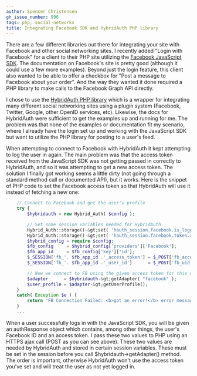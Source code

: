 ```yaml
---
author: Spencer Christensen
gh_issue_number: 996
tags: php, social-networks
title: Integrating Facebook SDK and HybridAuth PHP library
---
```




There are a few different libraries out there for integrating your site with Facebook and other social networking sites.  I recently added "Login with Facebook" for a client to their PHP site utilizing the [Facebook JavaScript SDK](https://developers.facebook.com/docs/facebook-login/v2.0).  The documentation on Facebook's site is pretty good (although it could use a few more examples).  Beyond just the login feature, this client also wanted to be able to offer a checkbox for "Post a message to Facebook about your order".  And the way they wanted it done required a PHP library to make calls to the Facebook Graph API directly.

I chose to use the [HybridAuth PHP library](https://github.com/hybridauth/hybridauth) which is a wrapper for integrating many different social networking sites using a plugin system (Facebook, Twitter, Google, other OpenID services, etc).  Likewise, the docs for HybridAuth were sufficient to get the examples up and running for me.  The problem was that none of the examples or documentation fit my scenario, where I already have the login set up and working with the JavaScript SDK but want to utilize the PHP library for posting to a user's feed.

When attempting to connect to Facebook with HybridAuth it kept attempting to log the user in again.  The main problem was that the access token received from the JavaScript SDK was not getting passed in correctly to HybridAuth, and so it was attempting to get a new access token.  The solution I finally got working seems a little dirty (not going through a standard method call or documented API), but it works.  Here is the snippet of PHP code to set the Facebook access token so that HybridAuth will use it instead of fetching a new one:

```php
    // Connect to Facebook and get the user's profile
    try {
        $hybridauth = new Hybrid_Auth( $config );

        // Set some session variables needed for HybridAuth
        Hybrid_Auth::storage()-&gt;set( 'hauth_session.facebook.is_logged_in', 1 );
        Hybrid_Auth::storage()-&gt;set( 'hauth_session.facebook.token.access_token', $_POST['fb_access_token'] );
        $hybrid_config = require $config;
        $fb_config     = $hybrid_config['providers']['Facebook'];
        $fb_app_id     = $fb_config['key']['id'];
        $_SESSION['fb_'. $fb_app_id .'_access_token'] = $_POST['fb_access_token'];
        $_SESSION['fb_'. $fb_app_id .'_user_id']      = $_POST['fb_uid'];

        // Now we connect to FB using the given access token for this user
        $adapter      = $hybridauth-&gt;getAdapter( "facebook" );
        $user_profile = $adapter-&gt;getUserProfile();
    }
    catch( Exception $e ) {
        return 'FB Connection Failed: <b>got an error!</b> error message=' . $e-&gt;getMessage() . ', error code='. $e-&gt;getCode();
    }
    ...
```

When a user successfully logs in with the JavaScript SDK, you will be given an authResponse object which contains, among other things, the user's Facebook ID and an access token.  I pass these two values to PHP using an HTTPS ajax call (POST as you can see above).  These two values are needed by HybridAuth and stored in certain session variables.  These must be set in the session before you call $hybridauth->getAdapter() method.  The order is important, otherwise HybridAuth won't use the access token you've set and will treat the user as not yet logged in.


